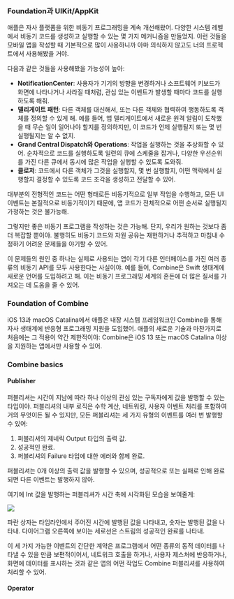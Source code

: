 ### Foundation과 UIKit/AppKit

애플은 자사 플랫폼을 위한 비동기 프로그래밍을 계속 개선해왔어. 다양한 시스템 레벨에서 비동기 코드를 생성하고 실행할 수 있는 몇 가지 메커니즘을 만들었지. 이런 것들을 모바일 앱을 작성할 때 기본적으로 많이 사용하니까 아마 의식하지 않고도 너의 프로젝트에서 사용해봤을 거야.

다음과 같은 것들을 사용해봤을 가능성이 높아:
- **NotificationCenter**: 사용자가 기기의 방향을 변경하거나 소프트웨어 키보드가 화면에 나타나거나 사라질 때처럼, 관심 있는 이벤트가 발생할 때마다 코드를 실행하도록 해줘.
- **델리게이트 패턴**: 다른 객체를 대신해서, 또는 다른 객체와 협력하여 행동하도록 객체를 정의할 수 있게 해. 예를 들어, 앱 델리게이트에서 새로운 원격 알림이 도착했을 때 무슨 일이 일어나야 할지를 정의하지만, 이 코드가 언제 실행될지 또는 몇 번 실행될지는 알 수 없지.
- **Grand Central Dispatch와 Operations**: 작업을 실행하는 것을 추상화할 수 있어. 순차적으로 코드를 실행하도록 일련의 큐에 스케줄을 잡거나, 다양한 우선순위를 가진 다른 큐에서 동시에 많은 작업을 실행할 수 있도록 도와줘.
- **클로저**: 코드에서 다른 객체가 그것을 실행할지, 몇 번 실행할지, 어떤 맥락에서 실행할지 결정할 수 있도록 코드 조각을 생성하고 전달할 수 있어.

대부분의 전형적인 코드는 어떤 형태로든 비동기적으로 일부 작업을 수행하고, 모든 UI 이벤트는 본질적으로 비동기적이기 때문에, 앱 코드가 전체적으로 어떤 순서로 실행될지 가정하는 것은 불가능해.

그렇지만 좋은 비동기 프로그램을 작성하는 것은 가능해. 단지, 우리가 원하는 것보다 좀 더 복잡할 뿐이야. 불행히도 비동기 코드와 자원 공유는 재현하거나 추적하고 마침내 수정하기 어려운 문제들을 야기할 수 있어.

이 문제들의 원인 중 하나는 실제로 사용되는 앱이 각기 다른 인터페이스를 가진 여러 종류의 비동기 API를 모두 사용한다는 사실이야. 예를 들어, Combine은 Swift 생태계에 새로운 언어를 도입하려고 해. 이는 비동기 프로그래밍 세계의 혼돈에 더 많은 질서를 가져오는 데 도움을 줄 수 있어.
### Foundation of Combine

iOS 13과 macOS Catalina에서 애플은 내장 시스템 프레임워크인 Combine을 통해 자사 생태계에 반응형 프로그래밍 지원을 도입했어. 애플의 새로운 기술과 마찬가지로 처음에는 그 적용이 약간 제한적이야: Combine은 iOS 13 또는 macOS Catalina 이상을 지원하는 앱에서만 사용할 수 있어.

### Combine basics
#### Publisher
퍼블리셔는 시간이 지남에 따라 하나 이상의 관심 있는 구독자에게 값을 발행할 수 있는 타입이야. 퍼블리셔의 내부 로직은 수학 계산, 네트워킹, 사용자 이벤트 처리를 포함하여 거의 무엇이든 될 수 있지만, 모든 퍼블리셔는 세 가지 유형의 이벤트를 여러 번 발행할 수 있어:

1. 퍼블리셔의 제네릭 Output 타입의 출력 값.
2. 성공적인 완료.
3. 퍼블리셔의 Failure 타입에 대한 에러와 함께 완료.

퍼블리셔는 0개 이상의 출력 값을 발행할 수 있으며, 성공적으로 또는 실패로 인해 완료되면 다른 이벤트는 발행하지 않아.

여기에 Int 값을 발행하는 퍼블리셔가 시간 축에 시각화된 모습을 보여줄게: 

![](Pasted%20image%2020240703225012.png)

파란 상자는 타임라인에서 주어진 시간에 발행된 값을 나타내고, 숫자는 발행된 값을 나타내. 다이어그램 오른쪽에 보이는 세로선은 스트림의 성공적인 완료를 나타내.

이 세 가지 가능한 이벤트의 간단한 계약은 프로그램에서 어떤 종류의 동적 데이터를 나타낼 수 있을 만큼 보편적이어서, 네트워크 호출을 하거나, 사용자 제스처에 반응하거나, 화면에 데이터를 표시하는 것과 같은 앱의 어떤 작업도 Combine 퍼블리셔를 사용하여 처리할 수 있어.

#### Operator
